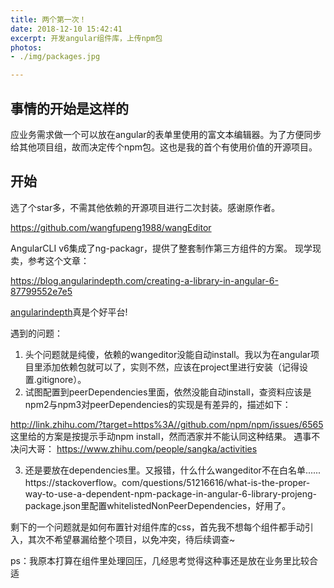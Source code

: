 ```yaml
---
title: 两个第一次！
date: 2018-12-10 15:42:41
excerpt: 开发angular组件库，上传npm包
photos:
- ./img/packages.jpg

---
```

## 事情的开始是这样的
应业务需求做一个可以放在angular的表单里使用的富文本编辑器。为了方便同步给其他项目组，故而决定传个npm包。这也是我的首个有使用价值的开源项目。
## 开始
选了个star多，不需其他依赖的开源项目进行二次封装。感谢原作者。  

https://github.com/wangfupeng1988/wangEditor

AngularCLI v6集成了ng-packagr，提供了整套制作第三方组件的方案。
现学现卖，参考这个文章：  

https://blog.angularindepth.com/creating-a-library-in-angular-6-87799552e7e5

[angularindepth](https://blog.angularindepth.com)真是个好平台!

遇到的问题：
1. 头个问题就是纯傻，依赖的wangeditor没能自动install。我以为在angular项目里添加依赖包就可以了，实则不然，应该在project里进行安装（记得设置.gitignore）。
2. 试图配置到peerDependencies里面，依然没能自动install，查资料应该是npm2与npm3对peerDependencies的实现是有差异的，描述如下：

http://link.zhihu.com/?target=https%3A//github.com/npm/npm/issues/6565
​
这里给的方案是按提示手动npm install，然而洒家并不能认同这种结果。
遇事不决问大哥：
https://www.zhihu.com/people/sangka/activities

3. 还是要放在dependencies里。又报错，什么什么wangeditor不在白名单......
https://stackoverflow。com/questions/51216616/what-is-the-proper-way-to-use-a-dependent-npm-package-in-angular-6-library-proje
​
ng-package.json里配置whitelistedNonPeerDependencies，好用了。

剩下的一个问题就是如何布置针对组件库的css，首先我不想每个组件都手动引入，其次不希望暴漏给整个项目，以免冲突，待后续调查~

ps：我原本打算在组件里处理回压，几经思考觉得这种事还是放在业务里比较合适

 